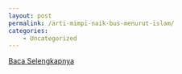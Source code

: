 ```yaml
---
layout: post
permalink: /arti-mimpi-naik-bus-menurut-islam/
categories:
    - Uncategorized
---
```


[Baca Selengkapnya](/09)